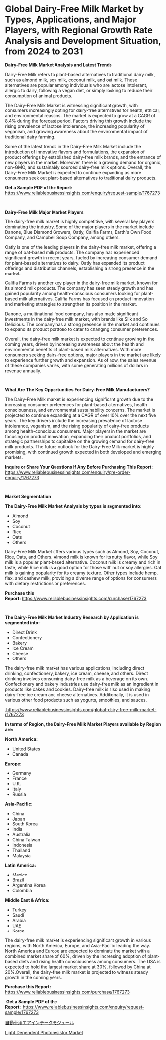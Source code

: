 <p><h1>Global Dairy-Free Milk Market by Types, Applications, and Major Players, with Regional Growth Rate Analysis and Development Situation, from 2024 to 2031</h1></p><p><strong>Dairy-Free Milk Market Analysis and Latest Trends</strong></p>
<p><p>Dairy-Free Milk refers to plant-based alternatives to traditional dairy milk, such as almond milk, soy milk, coconut milk, and oat milk. These alternatives are popular among individuals who are lactose intolerant, allergic to dairy, following a vegan diet, or simply looking to reduce their consumption of animal products.</p><p>The Dairy-Free Milk Market is witnessing significant growth, with consumers increasingly opting for dairy-free alternatives for health, ethical, and environmental reasons. The market is expected to grow at a CAGR of 8.4% during the forecast period. Factors driving this growth include the rising prevalence of lactose intolerance, the increasing popularity of veganism, and growing awareness about the environmental impact of traditional dairy farming.</p><p>Some of the latest trends in the Dairy-Free Milk Market include the introduction of innovative flavors and formulations, the expansion of product offerings by established dairy-free milk brands, and the entrance of new players in the market. Moreover, there is a growing demand for organic, non-GMO, and sustainably sourced dairy-free milk options. Overall, the Dairy-Free Milk Market is expected to continue expanding as more consumers seek out plant-based alternatives to traditional dairy products.</p></p>
<p><strong>Get a Sample PDF of the Report:&nbsp;</strong> <a href="https://www.reliablebusinessinsights.com/enquiry/request-sample/1767273">https://www.reliablebusinessinsights.com/enquiry/request-sample/1767273</a></p>
<p>&nbsp;</p>
<p><strong>Dairy-Free Milk Major Market Players</strong></p>
<p><p>The dairy-free milk market is highly competitive, with several key players dominating the industry. Some of the major players in the market include Danone, Blue Diamond Growers, Oatly, Califia Farms, Earth's Own Food Company, and Campbell Soup Company, among others.</p><p>Oatly is one of the leading players in the dairy-free milk market, offering a range of oat-based milk products. The company has experienced significant growth in recent years, fueled by increasing consumer demand for plant-based alternatives to dairy. Oatly has expanded its product offerings and distribution channels, establishing a strong presence in the market.</p><p>Califia Farms is another key player in the dairy-free milk market, known for its almond milk products. The company has seen steady growth and has gained popularity among health-conscious consumers looking for plant-based milk alternatives. Califia Farms has focused on product innovation and marketing strategies to strengthen its position in the market.</p><p>Danone, a multinational food company, has also made significant investments in the dairy-free milk market, with brands like Silk and So Delicious. The company has a strong presence in the market and continues to expand its product portfolio to cater to changing consumer preferences.</p><p>Overall, the dairy-free milk market is expected to continue growing in the coming years, driven by increasing awareness about the health and environmental benefits of plant-based milk alternatives. With more consumers seeking dairy-free options, major players in the market are likely to experience further growth and expansion. As of now, the sales revenue of these companies varies, with some generating millions of dollars in revenue annually.</p></p>
<p>&nbsp;</p>
<p><strong>What Are The Key Opportunities For Dairy-Free Milk Manufacturers?</strong></p>
<p><p>The Dairy-Free Milk market is experiencing significant growth due to the increasing consumer preferences for plant-based alternatives, health consciousness, and environmental sustainability concerns. The market is projected to continue expanding at a CAGR of over 10% over the next five years. The key drivers include the increasing prevalence of lactose intolerance, veganism, and the rising popularity of dairy-free products among health-conscious consumers. Major players in the market are focusing on product innovation, expanding their product portfolios, and strategic partnerships to capitalize on the growing demand for dairy-free milk products. The future outlook for the Dairy-Free Milk market is highly promising, with continued growth expected in both developed and emerging markets.</p></p>
<p><strong>Inquire or Share Your Questions If Any Before Purchasing This Report:</strong> <a href="https://www.reliablebusinessinsights.com/enquiry/pre-order-enquiry/1767273">https://www.reliablebusinessinsights.com/enquiry/pre-order-enquiry/1767273</a></p>
<p>&nbsp;</p>
<p><strong>Market Segmentation</strong></p>
<p><strong>The Dairy-Free Milk Market Analysis by types is segmented into:</strong></p>
<p><ul><li>Almond</li><li>Soy</li><li>Coconut</li><li>Rice</li><li>Oats</li><li>Others</li></ul></p>
<p><p>Dairy-Free Milk Market offers various types such as Almond, Soy, Coconut, Rice, Oats, and Others. Almond milk is known for its nutty flavor, while Soy milk is a popular plant-based alternative. Coconut milk is creamy and rich in taste, while Rice milk is a good option for those with nut or soy allergies. Oat milk is gaining popularity for its creamy texture. Other types include hemp, flax, and cashew milk, providing a diverse range of options for consumers with dietary restrictions or preferences.</p></p>
<p><strong>Purchase this Report:&nbsp;</strong><a href="https://www.reliablebusinessinsights.com/purchase/1767273">https://www.reliablebusinessinsights.com/purchase/1767273</a></p>
<p>&nbsp;</p>
<p><strong>The Dairy-Free Milk Market Industry Research by Application is segmented into:</strong></p>
<p><ul><li>Direct Drink</li><li>Confectionery</li><li>Bakery</li><li>Ice Cream</li><li>Cheese</li><li>Others</li></ul></p>
<p><p>The dairy-free milk market has various applications, including direct drinking, confectionery, bakery, ice cream, cheese, and others. Direct drinking involves consuming dairy-free milk as a beverage on its own. Confectionery and bakery industries use dairy-free milk as an ingredient in products like cakes and cookies. Dairy-free milk is also used in making dairy-free ice cream and cheese alternatives. Additionally, it is used in various other food products such as yogurts, smoothies, and sauces.</p></p>
<p><a href="https://www.reliablebusinessinsights.com/global-dairy-free-milk-market-r1767273">&nbsp;https://www.reliablebusinessinsights.com/global-dairy-free-milk-market-r1767273</a></p>
<p><strong>In terms of Region, the Dairy-Free Milk Market Players available by Region are:</strong></p>
<p>
    <p> <strong> North America: </strong>
        <ul>
            <li>United States</li>
            <li>Canada</li>
        </ul>
        </p> 
    <p> <strong> Europe: </strong>
        <ul>
            <li>Germany</li>
            <li>France</li>
            <li>U.K.</li>
            <li>Italy</li>
            <li>Russia</li>
        </ul>
        </p> 
    <p> <strong> Asia-Pacific: </strong>
        <ul>
            <li>China</li>
            <li>Japan</li>
            <li>South Korea</li>
            <li>India</li>
            <li>Australia</li>
            <li>China Taiwan</li>
            <li>Indonesia</li>
            <li>Thailand</li>
            <li>Malaysia</li>
        </ul>
        </p> 
    <p> <strong> Latin America: </strong>
        <ul>
            <li>Mexico</li>
            <li>Brazil</li>
            <li>Argentina Korea</li>
            <li>Colombia</li>
        </ul>
        </p> 
    <p> <strong> Middle East & Africa: </strong>
        <ul>
            <li>Turkey</li>
            <li>Saudi</li>
            <li>Arabia</li>
            <li>UAE</li>
            <li>Korea</li>
        </ul>
    </p>
    </p>
<p><p>The dairy-free milk market is experiencing significant growth in various regions, with North America, Europe, and Asia-Pacific leading the way. North America and Europe are expected to dominate the market with a combined market share of 60%, driven by the increasing adoption of plant-based diets and rising health consciousness among consumers. The USA is expected to hold the largest market share at 30%, followed by China at 20%.Overall, the dairy-free milk market is projected to witness steady growth in the coming years.</p></p>
<p><strong>Purchase this Report: </strong><a href="https://www.reliablebusinessinsights.com/purchase/1767273">https://www.reliablebusinessinsights.com/purchase/1767273</a></p>
<p>&nbsp;<strong>Get a Sample PDF of the Report:&nbsp;&nbsp;</strong><a href="https://www.reliablebusinessinsights.com/enquiry/request-sample/1767273">https://www.reliablebusinessinsights.com/enquiry/request-sample/1767273</a></p>
<p><strong></strong></p>
<p><p><a href="https://github.com/JessKilback/Market-Research-Report-List-1/blob/main/6661561151163.md">自動車用エアインテークモジュール</a></p><p><a href="https://github.com/mharielmesa/Market-Research-Report-List-3/blob/main/light-dependent-photoresistor-market.md">Light Dependent Photoresistor Market</a></p></p>